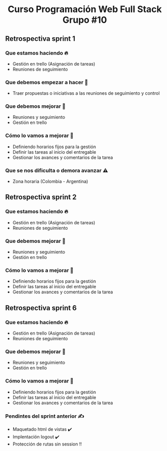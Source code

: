 # <h1 align="center" > Curso Programación Web Full Stack Grupo #10 </h1>

## Retrospectiva sprint 1

### Que estamos haciendo 	:fire:

- Gestión en trello (Asignación de tareas)
- Reuniones de seguimiento

### Que debemos empezar a hacer :eyes:

- Traer propuestas o iniciativas a las reuniones de seguimiento y control

### Que debemos mejorar 	:pencil:

- Reuniones y seguimiento 
- Gestión en trello

### Cómo lo vamos a mejorar :loudspeaker:

- Definiendo horarios fijos para la gestión
- Definir las tareas al inicio del entregable
- Gestionar los avances y comentarios de la tarea
 
### Que se nos dificulta o demora avanzar :warning:
- Zona horaria (Colombia - Argentina)



## Retrospectiva sprint 2

### Que estamos haciendo 	:fire:

- Gestión en trello (Asignación de tareas)
- Reuniones de seguimiento

### Que debemos mejorar 	:pencil:

- Reuniones y seguimiento 
- Gestión en trello

### Cómo lo vamos a mejorar :loudspeaker:

- Definiendo horarios fijos para la gestión
- Definir las tareas al inicio del entregable
- Gestionar los avances y comentarios de la tarea



## Retrospectiva sprint 6

### Que estamos haciendo 	:fire:

- Gestión en trello (Asignación de tareas)
- Reuniones de seguimiento

### Que debemos mejorar 	:pencil:

- Reuniones y seguimiento 
- Gestión en trello

### Cómo lo vamos a mejorar :loudspeaker:

- Definiendo horarios fijos para la gestión
- Definir las tareas al inicio del entregable
- Gestionar los avances y comentarios de la tarea

### Pendintes del sprint anterior :writing_hand:

- Maquetado html de vistas :heavy_check_mark:
- Implentación logout :heavy_check_mark:
- Protección de rutas sin session :bangbang:
